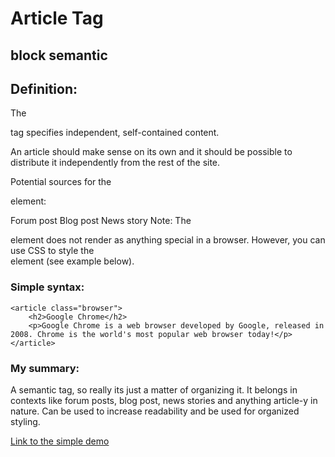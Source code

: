 # Article Tag
## block semantic

## Definition:
The <article> tag specifies independent, self-contained content.

An article should make sense on its own and it should be possible to distribute it independently from the rest of the site.

Potential sources for the <article> element:

Forum post
Blog post
News story
Note: The <article> element does not render as anything special in a browser. However, you can use CSS to style the <article> element (see example below).

### Simple syntax:
```
<article class="browser">
    <h2>Google Chrome</h2>
    <p>Google Chrome is a web browser developed by Google, released in 2008. Chrome is the world's most popular web browser today!</p>
</article>
```
### My summary:
A semantic tag, so really its just a matter of organizing it. It belongs in contexts like forum posts, blog post, news stories and anything article-y in nature. Can be used to increase readability and be used for organized styling. 

[Link to the simple demo](/article_tag/12%20simple%20demo.html)